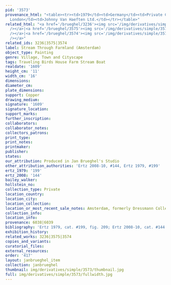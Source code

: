 ```yaml
---
pid: '3573'
provenance_html: "<table><tr><td>1979</td><td>Germany</td><td>Private Collection</td></tr><tr><td>2007</td><td>England
  London</td><td>Johnny Van Haeften Ltd.</td></tr></table>"
related_html: "<a href='/brueghel/3236'><img src='/img/derivatives/simple/3236/thumbnail.jpg'
  /></a>|<a href='/brueghel/3575'><img src='/img/derivatives/simple/3575/thumbnail.jpg'
  /></a>|<a href='/brueghel/3574'><img src='/img/derivatives/simple/3574/thumbnail.jpg'
  /></a>"
related_ids: 3236|3575|3574
label: Stream Through Farmland (Amsterdam)
object_type: Painting
genre: Village, Town and Cityscape
tags: Traveling Birds House Farm Stream Boat
realdate: '1609'
height_cm: '11'
width_cm: '16'
dimensions:
diameter_cm:
plate_dimensions:
support: Copper
drawing_medium:
signature: '1609'
signature_location:
support_marks:
further_inscription:
collaborators:
collaborator_notes:
collectors_patrons:
print_type:
print_notes:
printmaker:
publisher:
states:
our_attribution: Produced in Jan Brueghel's Studio
other_attribution_authorities: 'Ertz 2008-10, #144, Ertz 1979, #199'
ertz_1979: '199'
ertz_2008: '144'
bailey_walker:
hollstein_no:
collection_type: Private
location_country:
location_city:
location_collection:
location_or_most_recent_sale_notes: Amsterdam, formerly Dressmann Collection 1934
collection_info:
location_info:
provenance: 6038|6039
bibliography: 'Ertz 1979, cat. #199, fig. 209; Ertz 2008-10, cat. #144'
exhibition_history:
related_works: 3236|3575|3574
copies_and_variants:
curatorial_files:
external_resources:
order: '417'
layout: janbrueghel_item
collection: janbrueghel
thumbnail: img/derivatives/simple/3573/thumbnail.jpg
full: img/derivatives/simple/3573/fullwidth.jpg
---
```

